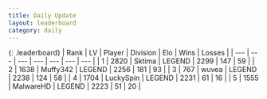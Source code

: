 ```yaml
---
title: Daily Update
layout: leaderboard
category: daily
---
```


{: .leaderboard}
| Rank | LV | Player | Division | Elo | Wins | Losses |
| --- | --- | --- | --- | --- | --- | --- |
| <span data-change="1">1</span> | 2820 | <span title="ID: 353063">Sktima</span> | LEGEND | <span data-change="61">2299</span> | <span data-change="24">147</span> | <span data-change="5">59</span> |
| <span data-change="-1">2</span> | 1638 | <span title="ID: 720567">Muffy342</span> | LEGEND | <span data-change="0">2256</span> | <span data-change="0">181</span> | <span data-change="0">93</span> |
| <span data-change="0">3</span> | 767 | <span title="ID: 740957">wuvea</span> | LEGEND | <span data-change="11">2238</span> | <span data-change="7">124</span> | <span data-change="3">58</span> |
| <span data-change="2">4</span> | 1704 | <span title="ID: 498412">LuckySpin</span> | LEGEND | <span data-change="17">2231</span> | <span data-change="3">61</span> | <span data-change="0">16</span> |
| <span data-change="-1">5</span> | 1555 | <span title="ID: 261794">MalwareHD</span> | LEGEND | <span data-change="0">2223</span> | <span data-change="0">51</span> | <span data-change="0">20</span> |